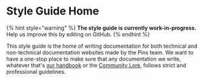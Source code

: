 # Style Guide Home

{% hint style="warning" %}
**The style guide is currently work-in-progress.** Help us improve this by editing on GitHub.
{% endhint %}

This style guide is the home of writing documentation for both technical and non-technical documentation websites made by the Pins team. We want to have a one-stop place to make sure that any documentation we write, whatever that's [our handbook](https://en.handbooksbythepins.gq) or the [Community Lore](https://lores.recaptime.tk), follows strict and professional guidelines.



